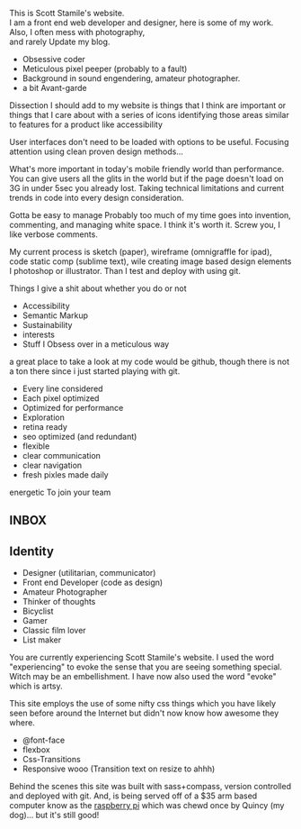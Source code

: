 <!-- Brief Intro Section -->

This is Scott Stamile's website.  
I am a front end web developer and designer,
here is some of my work.  
Also, I often mess with photography,  
and rarely Update my blog.


<!-- Unique blend of skills Section -->

- Obsessive coder
- Meticulous pixel peeper (probably to a fault)
- Background in sound engendering, amateur photographer.
- a bit Avant-garde


<!-- Philosophy Section -->

Dissection I should add to my website is things that I think are important or things that I care about with a series of icons identifying those areas similar to features for a product like accessibility

User interfaces don't need to be loaded with options to be useful. Focusing attention using clean proven design methods...


<!-- Code as part of design -->

What's more important in today's mobile friendly world than performance. You can give users all the glits in the world but if the page doesn't load on 3G in under 5sec you already lost. Taking technical limitations and current trends in code into every design consideration.


<!-- verbose commenter -->

Gotta be easy to manage
Probably too much of my time goes into invention, commenting, and managing white space. I think it's worth it. 
Screw you, I like verbose comments.

My current process is sketch (paper), wireframe (omnigraffle for ipad), code static comp (sublime text), wile creating image based design elements I photoshop or illustrator. Than I test and deploy with using git.

Things I give a shit about whether you do or not
- Accessibility
- Semantic Markup
- Sustainability
- interests
- Stuff I Obsess over in a meticulous way

a great place to take a look at my code would be github, though there is not a ton there since i just started playing with git.


<!-- Sell It Section -->

- Every line considered
- Each pixel optimized
- Optimized for performance
- Exploration
- retina ready
- seo optimized (and redundant)
- flexible
- clear communication
- clear navigation
- fresh pixles made daily

energetic To join your team


## INBOX

## Identity
- Designer (utilitarian, communicator)  
- Front end Developer (code as design)  
- Amateur Photographer  
- Thinker of thoughts  
- Bicyclist  
- Gamer  
- Classic film lover  
- List maker  

You are currently experiencing Scott Stamile's website.
I used the word "experiencing" to evoke the sense that you are seeing something special. Witch may be an embellishment. I have now also used the word "evoke" which is artsy.

This site employs the use of some nifty css things which you have likely seen before around the Internet but didn't now know how awesome they where.

- @font-face  
- flexbox  
- Css-Transitions  
- Responsive wooo (Transition text on resize to ahhh)  

Behind the scenes this site was built with sass+compass, version controlled and deployed with git. And, is being served off of a $35 arm based computer know as the [raspberry pi](http://www.raspberrypi.org) which was chewd once by Quincy (my dog)... but it's still good!